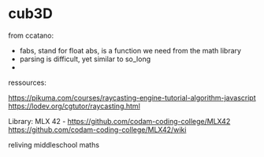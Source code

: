 # cub3D


from ccatano: 
- fabs, stand for float abs, is a function we need from the math library
- parsing is difficult, yet similar to so_long
- 


ressources:

https://pikuma.com/courses/raycasting-engine-tutorial-algorithm-javascript
https://lodev.org/cgtutor/raycasting.html

Library:
MLX 42 - https://github.com/codam-coding-college/MLX42
https://github.com/codam-coding-college/MLX42/wiki

reliving middleschool maths
